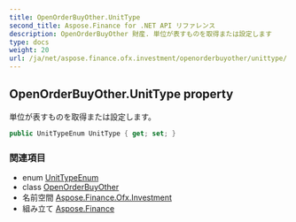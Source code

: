 ```yaml
---
title: OpenOrderBuyOther.UnitType
second_title: Aspose.Finance for .NET API リファレンス
description: OpenOrderBuyOther 財産. 単位が表すものを取得または設定します
type: docs
weight: 20
url: /ja/net/aspose.finance.ofx.investment/openorderbuyother/unittype/
---
```

## OpenOrderBuyOther.UnitType property

単位が表すものを取得または設定します。

```csharp
public UnitTypeEnum UnitType { get; set; }
```

### 関連項目

* enum [UnitTypeEnum](../../unittypeenum/)
* class [OpenOrderBuyOther](../)
* 名前空間 [Aspose.Finance.Ofx.Investment](../../openorderbuyother/)
* 組み立て [Aspose.Finance](../../../)



